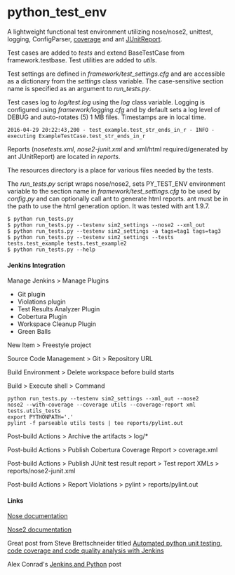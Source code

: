 # python_test_env

A lightweight functional test environment utilizing nose/nose2, unittest, logging, ConfigParser, [coverage](http://coverage.readthedocs.io/en/latest/) and ant [JUnitReport](https://ant.apache.org/manual/Tasks/junitreport.html).

Test cases are added to *tests* and extend BaseTestCase from framework.testbase.  Test utilities are added to *utils*.

Test settings are defined in *framework/test_settings.cfg* and are accessible as a dictionary from the *settings* class variable.  The case-sensitive section name is specified as an argument to *run_tests.py*.

Test cases log to *log/test.log* using the *log* class variable.  Logging is configured using *framework/logging.cfg* and by default sets a log level of DEBUG and auto-rotates (5) 1 MB files.  Timestamps are in local time.

    2016-04-29 20:22:43,200 - test_example.test_str_ends_in_r - INFO - executing ExampleTestCase.test_str_ends_in_r

Reports (*nosetests.xml*, *nose2-junit.xml* and xml/html required/generated by ant JUnitReport) are located in *reports*.

The resources directory is a place for various files needed by the tests.

The *run_tests.py* script wraps nose/nose2, sets PY_TEST_ENV environment variable to the section name in *framework/test_settings.cfg* to be used by *config.py* and can optionally call ant to generate html reports.  ant must be in the path to use the html generation option.  It was tested with ant 1.9.7.

    $ python run_tests.py
    $ python run_tests.py --testenv sim2_settings --nose2 --xml_out
    $ python run_tests.py --testenv sim2_settings -a tags=tag1 tags=tag3
    $ python run_tests.py --testenv sim2_settings --tests tests.test_example tests.test_example2
    $ python run_tests.py --help

#### Jenkins Integration

Manage Jenkins > Manage Plugins
* Git plugin
* Violations plugin
* Test Results Analyzer Plugin
* Cobertura Plugin
* Workspace Cleanup Plugin
* Green Balls

New Item > Freestyle project

Source Code Management > Git > Repository URL

Build Environment > Delete workspace before build starts

Build > Execute shell > Command

```
python run_tests.py --testenv sim2_settings --xml_out --nose2
nose2 --with-coverage --coverage utils --coverage-report xml tests.utils_tests
export PYTHONPATH='.'
pylint -f parseable utils tests | tee reports/pylint.out
```

Post-build Actions > Archive the artifacts > log/*

Post-build Actions > Publish Cobertura Coverage Report > coverage.xml

Post-build Actions > Publish JUnit test result report > Test report XMLs > reports/nose2-junit.xml

Post-build Actions > Report Violations > pylint > reports/pylint.out

#### Links

[Nose documentation](http://nose.readthedocs.io/en/latest/index.html)

[Nose2 documentation](http://nose2.readthedocs.io/en/latest/index.html)

Great post from Steve Brettschneider titled [Automated python unit testing, code coverage and code quality analysis with Jenkins](http://bhfsteve.blogspot.com/2012/04/automated-python-unit-testing-code_27.html)

Alex Conrad's [Jenkins and Python](http://www.alexconrad.org/2011/10/jenkins-and-python.html) post
